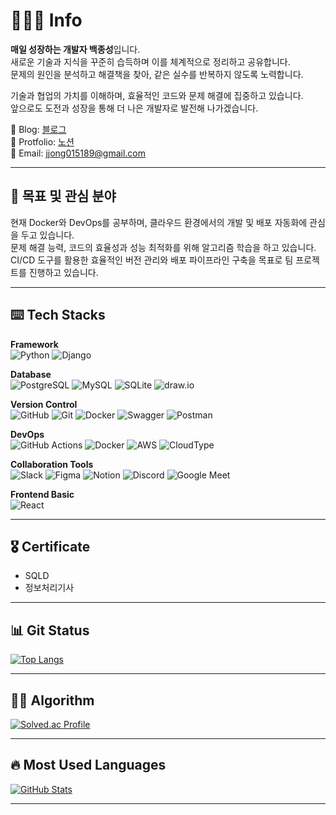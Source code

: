 # 🙋🏻‍♂️ Info  
**매일 성장하는 개발자 백종성**입니다.  
새로운 기술과 지식을 꾸준히 습득하며 이를 체계적으로 정리하고 공유합니다.  
문제의 원인을 분석하고 해결책을 찾아, 같은 실수를 반복하지 않도록 노력합니다.

기술과 협업의 가치를 이해하며, 효율적인 코드와 문제 해결에 집중하고 있습니다.  
앞으로도 도전과 성장을 통해 더 나은 개발자로 발전해 나가겠습니다.

📝 Blog: [블로그](https://jongseoung.tistory.com/)  
📒 Protfolio: [노션](https://zinc-purple-bf4.notion.site/c8098e7a33ad47c3a8f08abf2c89b1b3?pvs=4)  
📧 Email: jjong015189@gmail.com  

---

## 🎯 목표 및 관심 분야
현재 Docker와 DevOps를 공부하며, 클라우드 환경에서의 개발 및 배포 자동화에 관심을 두고 있습니다.  
문제 해결 능력, 코드의 효율성과 성능 최적화를 위해 알고리즘 학습을 하고 있습니다.  
CI/CD 도구를 활용한 효율적인 버전 관리와 배포 파이프라인 구축을 목표로 팀 프로젝트를 진행하고 있습니다.   

---

## ⌨️ Tech Stacks  
**Framework**  
![Python](https://img.shields.io/badge/python-3776AB?style=flat-square&logo=python&logoColor=white)  ![Django](https://img.shields.io/badge/Django-092E20?style=flat-square&logo=Django&logoColor=white)  

**Database**  
![PostgreSQL](https://img.shields.io/badge/PostgreSQL-4169E1?style=flat-square&logo=postgresql&logoColor=black)  ![MySQL](https://img.shields.io/badge/MySQL-4479A1?style=flat-square&logo=mysql&logoColor=white)  ![SQLite](https://img.shields.io/badge/SQLite-003B57?style=flat-square&logo=sqlite&logoColor=white)  ![draw.io](https://img.shields.io/badge/draw.io-FF9900?style=flat-square&logo=diagrams.net&logoColor=white)


**Version Control**  
![GitHub](https://img.shields.io/badge/GitHub-181717?style=flat-square&logo=GitHub&logoColor=white)  ![Git](https://img.shields.io/badge/Git-F05032?style=flat-square&logo=Git&logoColor=white)  ![Docker](https://img.shields.io/badge/docker-2496ED?style=flat-square&logo=docker&logoColor=white)  ![Swagger](https://img.shields.io/badge/swagger-85EA2D?style=flat-square&logo=swagger&logoColor=black)  ![Postman](https://img.shields.io/badge/postman-FF6C37?style=flat-square&logo=postman&logoColor=white)  


**DevOps**  
![GitHub Actions](https://img.shields.io/badge/GitHub%20Actions-2088FF?style=flat-square&logo=github-actions&logoColor=white)  ![Docker](https://img.shields.io/badge/Docker-2496ED?style=flat-square&logo=docker&logoColor=white)    ![AWS](https://img.shields.io/badge/AWS-FF9900?style=flat-square&logo=amazon-aws&logoColor=white)  ![CloudType](https://img.shields.io/badge/cloudtype-041E42?style=flat-square&logo=cloudtype&logoColor=black)    

**Collaboration Tools**  
![Slack](https://img.shields.io/badge/Slack-4A154B?style=flat-square&logo=Slack&logoColor=white)  ![Figma](https://img.shields.io/badge/Figma-F24E1E?style=flat-square&logo=Figma&logoColor=white)  ![Notion](https://img.shields.io/badge/Notion-000000?style=flat-square&logo=Notion&logoColor=white)  ![Discord](https://img.shields.io/badge/Discord-5865F2?style=flat-square&logo=Discord&logoColor=white)  ![Google Meet](https://img.shields.io/badge/Google%20Meet-00897B?style=flat-square&logo=google-meet&logoColor=white)  


**Frontend Basic**  
![React](https://img.shields.io/badge/React-61DAFB?style=flat-square&logo=React&logoColor=white)  

---

## 🎖️ Certificate  
- SQLD  
- 정보처리기사  

---

## 📊 Git Status  
[![Top Langs](https://github-readme-stats-sand-six-91.vercel.app/api/top-langs/?username=jong-seoung&layout=compact&theme=cobalt)](https://github.com/jong-seoung)  

---

## 🧑‍💻 Algorithm  
[![Solved.ac Profile](http://mazassumnida.wtf/api/v2/generate_badge?boj=jjong015189)](https://solved.ac/jjong015189/)  

---

## 🔥 Most Used Languages  
[![GitHub Stats](https://github-readme-stats.vercel.app/api?username=jong-seoung&show_icons=true&count_private=true&line_height=25&theme=cobalt)](https://github.com/jong-seoung)  

---
